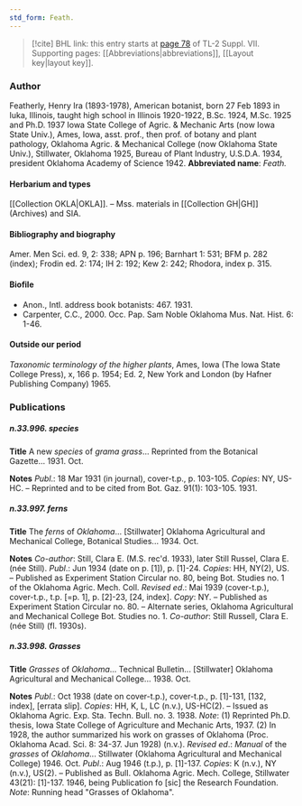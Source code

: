 ```yaml
---
std_form: Feath.
---
```


> [!cite] BHL link: this entry starts at [page 78](https://www.biodiversitylibrary.org/page/33259582) of TL-2 Suppl. VII.
> Supporting pages: [[Abbreviations|abbreviations]], [[Layout key|layout key]].

### Author

Featherly, Henry Ira (1893-1978), American botanist, born 27 Feb 1893 in Iuka, Illinois, taught high school in Illinois 1920-1922, B.Sc. 1924, M.Sc. 1925 and Ph.D. 1937 Iowa State College of Agric. & Mechanic Arts (now Iowa State Univ.), Ames, Iowa, asst. prof., then prof. of botany and plant pathology, Oklahoma Agric. & Mechanical College (now Oklahoma State Univ.), Stillwater, Oklahoma 1925, Bureau of Plant Industry, U.S.D.A. 1934, president Oklahoma Academy of Science 1942. 
**Abbreviated name**: *Feath.*

#### Herbarium and types

[[Collection OKLA|OKLA]]. – Mss. materials in [[Collection GH|GH]] (Archives) and SIA.

#### Bibliography and biography

Amer. Men Sci. ed. 9, 2: 338; APN p. 196; Barnhart 1: 531; BFM p. 282 (index); Frodin ed. 2: 174; IH 2: 192; Kew 2: 242; Rhodora, index p. 315.

#### Biofile

- Anon., Intl. address book botanists: 467. 1931.
- Carpenter, C.C., 2000. Occ. Pap. Sam Noble Oklahoma Mus. Nat. Hist. 6: 1-46.

#### Outside our period

*Taxonomic terminology of the higher plants*, Ames, Iowa (The Iowa State College Press), x, 166 p. 1954; Ed. 2, New York and London (by Hafner Publishing Company) 1965.

### Publications

##### n.33.996. species

**Title**
A new *species* of *grama grass*... Reprinted from the Botanical Gazette... 1931. Oct.

**Notes**
*Publ*.: 18 Mar 1931 (in journal), cover-t.p., p. 103-105. *Copies*: NY, US-HC. – Reprinted and to be cited from Bot. Gaz. 91(1): 103-105. 1931.

##### n.33.997. ferns

**Title**
The *ferns* of *Oklahoma*... \[Stillwater\] Oklahoma Agricultural and Mechanical College, Botanical Studies... 1934. Oct.

**Notes**
*Co-author*: Still, Clara E. (M.S. rec'd. 1933), later Still Russel, Clara E. (née Still).
*Publ*.: Jun 1934 (date on p. \[1\]), p. \[1\]-24. *Copies*: HH, NY(2), US. – Published as Experiment Station Circular no. 80, being Bot. Studies no. 1 of the Oklahoma Agric. Mech. Coll.
*Revised ed*.: Mai 1939 (cover-t.p.), cover-t.p., t.p. \[=p. 1\], p. \[2\]-23, \[24, index\]. *Copy*: NY. – Published as Experiment Station Circular no. 80. – Alternate series, Oklahoma Agricultural and Mechanical College Bot. Studies no. 1.
*Co-author*: Still Russell, Clara E. (née Still) (fl. 1930s).

##### n.33.998. Grasses

**Title**
*Grasses* of *Oklahoma*... Technical Bulletin... \[Stillwater\] Oklahoma Agricultural and Mechanical College... 1938. Oct.

**Notes**
*Publ*.: Oct 1938 (date on cover-t.p.), cover-t.p., p. \[1\]-131, \[132, index\], \[errata slip\]. *Copies*: HH, K, L, LC (n.v.), US-HC(2). – Issued as Oklahoma Agric. Exp. Sta. Techn. Bull. no. 3. 1938.
*Note*: (1) Reprinted Ph.D. thesis, Iowa State College of Agriculture and Mechanic Arts, 1937. (2) In 1928, the author summarized his work on grasses of Oklahoma (Proc. Oklahoma Acad. Sci. 8: 34-37. Jun 1928) (n.v.).
*Revised ed*.: *Manual* of the *grasses* of *Oklahoma*... Stillwater (Oklahoma Agricultural and Mechanical College) 1946. Oct.
*Publ*.: Aug 1946 (t.p.), p. \[1\]-137. *Copies*: K (n.v.), NY (n.v.), US(2). – Published as Bull. Oklahoma Agric. Mech. College, Stillwater 43(21): \[1\]-137. 1946, being Publication fo \[sic\] the Research Foundation.
*Note*: Running head "Grasses of Oklahoma".

